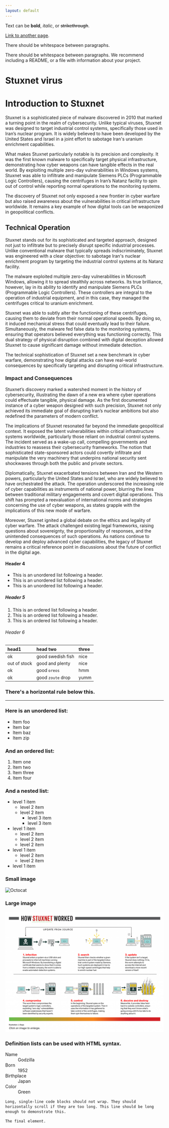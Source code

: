 ```yaml
---
layout: default
---
```


Text can be **bold**, _italic_, or ~~strikethrough~~.

[Link to another page](./another-page.html).

There should be whitespace between paragraphs.

There should be whitespace between paragraphs. We recommend including a README, or a file with information about your project.

# Stuxnet virus
# Introduction to Stuxnet

Stuxnet is a sophisticated piece of malware discovered in 2010 that marked a turning point in the realm of cybersecurity. Unlike typical viruses, Stuxnet was designed to target industrial control systems, specifically those used in Iran’s nuclear program. It is widely believed to have been developed by the United States and Israel in a joint effort to sabotage Iran's uranium enrichment capabilities.

What makes Stuxnet particularly notable is its precision and complexity. It was the first known malware to specifically target physical infrastructure, demonstrating how cyber weapons can have tangible effects in the real world. By exploiting multiple zero-day vulnerabilities in Windows systems, Stuxnet was able to infiltrate and manipulate Siemens PLCs (Programmable Logic Controllers), causing the centrifuges in Iran’s Natanz facility to spin out of control while reporting normal operations to the monitoring systems.

The discovery of Stuxnet not only exposed a new frontier in cyber warfare but also raised awareness about the vulnerabilities in critical infrastructure worldwide. It remains a key example of how digital tools can be weaponized in geopolitical conflicts.

## Technical Operation


Stuxnet stands out for its sophisticated and targeted approach, designed not just to infiltrate but to precisely disrupt specific industrial processes. Unlike conventional malware that typically spreads indiscriminately, Stuxnet was engineered with a clear objective: to sabotage Iran's nuclear enrichment program by targeting the industrial control systems at its Natanz facility.

The malware exploited multiple zero-day vulnerabilities in Microsoft Windows, allowing it to spread stealthily across networks. Its true brilliance, however, lay in its ability to identify and manipulate Siemens PLCs (Programmable Logic Controllers). These controllers are integral to the operation of industrial equipment, and in this case, they managed the centrifuges critical to uranium enrichment.

Stuxnet was able to subtly alter the functioning of these centrifuges, causing them to deviate from their normal operational speeds. By doing so, it induced mechanical stress that could eventually lead to their failure. Simultaneously, the malware fed false data to the monitoring systems, ensuring that operators believed everything was functioning correctly. This dual strategy of physical disruption combined with digital deception allowed Stuxnet to cause significant damage without immediate detection.

The technical sophistication of Stuxnet set a new benchmark in cyber warfare, demonstrating how digital attacks can have real-world consequences by specifically targeting and disrupting critical infrastructure.

### Impact and Consequences

Stuxnet’s discovery marked a watershed moment in the history of cybersecurity, illustrating the dawn of a new era where cyber operations could effectuate tangible, physical damage. As the first documented instance of a cyber weapon designed with such precision, Stuxnet not only achieved its immediate goal of disrupting Iran’s nuclear ambitions but also redefined the parameters of modern conflict.

The implications of Stuxnet resonated far beyond the immediate geopolitical context. It exposed the latent vulnerabilities within critical infrastructure systems worldwide, particularly those reliant on industrial control systems. The incident served as a wake-up call, compelling governments and industries to reassess their cybersecurity frameworks. The notion that sophisticated state-sponsored actors could covertly infiltrate and manipulate the very machinery that underpins national security sent shockwaves through both the public and private sectors.

Diplomatically, Stuxnet exacerbated tensions between Iran and the Western powers, particularly the United States and Israel, who are widely believed to have orchestrated the attack. The operation underscored the increasing role of cyber capabilities as instruments of national power, blurring the lines between traditional military engagements and covert digital operations. This shift has prompted a reevaluation of international norms and strategies concerning the use of cyber weapons, as states grapple with the implications of this new mode of warfare.

Moreover, Stuxnet ignited a global debate on the ethics and legality of cyber warfare. The attack challenged existing legal frameworks, raising questions about sovereignty, the proportionality of responses, and the unintended consequences of such operations. As nations continue to develop and deploy advanced cyber capabilities, the legacy of Stuxnet remains a critical reference point in discussions about the future of conflict in the digital age.



#### Header 4

*   This is an unordered list following a header.
*   This is an unordered list following a header.
*   This is an unordered list following a header.

##### Header 5

1.  This is an ordered list following a header.
2.  This is an ordered list following a header.
3.  This is an ordered list following a header.

###### Header 6

| head1        | head two          | three |
|:-------------|:------------------|:------|
| ok           | good swedish fish | nice  |
| out of stock | good and plenty   | nice  |
| ok           | good `oreos`      | hmm   |
| ok           | good `zoute` drop | yumm  |

### There's a horizontal rule below this.

* * *

### Here is an unordered list:

*   Item foo
*   Item bar
*   Item baz
*   Item zip

### And an ordered list:

1.  Item one
1.  Item two
1.  Item three
1.  Item four

### And a nested list:

- level 1 item
  - level 2 item
  - level 2 item
    - level 3 item
    - level 3 item
- level 1 item
  - level 2 item
  - level 2 item
  - level 2 item
- level 1 item
  - level 2 item
  - level 2 item
- level 1 item

### Small image

![Octocat](https://github.githubassets.com/images/icons/emoji/octocat.png)

### Large image

![Branching](stuxnet_tech-2452.png)


### Definition lists can be used with HTML syntax.

<dl>
<dt>Name</dt>
<dd>Godzilla</dd>
<dt>Born</dt>
<dd>1952</dd>
<dt>Birthplace</dt>
<dd>Japan</dd>
<dt>Color</dt>
<dd>Green</dd>
</dl>

```
Long, single-line code blocks should not wrap. They should horizontally scroll if they are too long. This line should be long enough to demonstrate this.
```

```
The final element.
```
